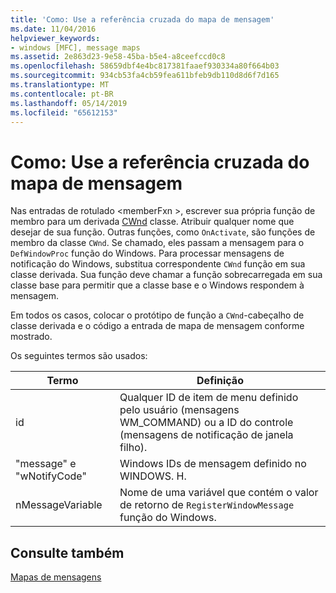 ```yaml
---
title: 'Como: Use a referência cruzada do mapa de mensagem'
ms.date: 11/04/2016
helpviewer_keywords:
- windows [MFC], message maps
ms.assetid: 2e863d23-9e58-45ba-b5e4-a8ceefccd0c8
ms.openlocfilehash: 58659dbf4e4bc817381faaef930334a80f664b03
ms.sourcegitcommit: 934cb53fa4cb59fea611bfeb9db110d8d6f7d165
ms.translationtype: MT
ms.contentlocale: pt-BR
ms.lasthandoff: 05/14/2019
ms.locfileid: "65612153"
---
```

# <a name="how-to-use-the-message-map-cross-reference"></a>Como: Use a referência cruzada do mapa de mensagem

Nas entradas de rotulado \<memberFxn >, escrever sua própria função de membro para um derivada [CWnd](../../mfc/reference/cwnd-class.md) classe. Atribuir qualquer nome que desejar de sua função. Outras funções, como `OnActivate`, são funções de membro da classe `CWnd`. Se chamado, eles passam a mensagem para o `DefWindowProc` função do Windows. Para processar mensagens de notificação do Windows, substitua correspondente `CWnd` função em sua classe derivada. Sua função deve chamar a função sobrecarregada em sua classe base para permitir que a classe base e o Windows respondem à mensagem.

Em todos os casos, colocar o protótipo de função a `CWnd`-cabeçalho de classe derivada e o código a entrada de mapa de mensagem conforme mostrado.

Os seguintes termos são usados:

|Termo|Definição|
|----------|----------------|
|id|Qualquer ID de item de menu definido pelo usuário (mensagens WM_COMMAND) ou a ID do controle (mensagens de notificação de janela filho).|
|"message" e "wNotifyCode"|Windows IDs de mensagem definido no WINDOWS. H.|
|nMessageVariable|Nome de uma variável que contém o valor de retorno de `RegisterWindowMessage` função do Windows.|

## <a name="see-also"></a>Consulte também

[Mapas de mensagens](../../mfc/reference/message-maps-mfc.md)
